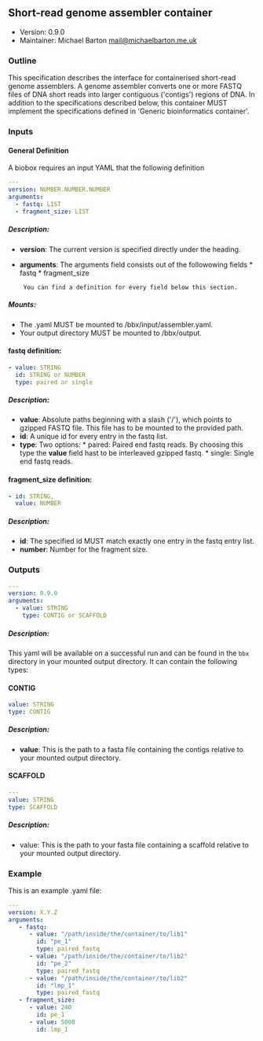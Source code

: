 ## Short-read genome assembler container

  * Version:    0.9.0
  * Maintainer: Michael Barton <mail@michaelbarton.me.uk>

### Outline

This specification describes the interface for containerised short-read genome
assemblers. A genome assembler converts one or more FASTQ files of DNA short
reads into larger contiguous ('contigs') regions of DNA. In addition to the
specifications described below, this container MUST implement the
specifications defined in 'Generic bioinformatics container'.

### Inputs

#### General Definition

A biobox requires an input YAML that the following definition 

```YAML
---
version: NUMBER.NUMBER.NUMBER
arguments:
  - fastq: LIST
  - fragment_size: LIST
```

##### Description:
* **version**: The current version is specified directly under the heading.
* **arguments**: The arguments field consists out of the followowing fields 
       * fastq
       * fragment_size
       
       You can find a definition for every field below this section.

##### Mounts:
 * The .yaml MUST be mounted to /bbx/input/assembler.yaml.
 * Your output directory MUST be mounted to /bbx/output.

#### fastq definition: 
```YAML
- value: STRING
  id: STRING or NUMBER
  type: paired or single
```

##### Description:
* **value**: Absolute paths beginning with a slash ('/'), which points to gzipped FASTQ file. This file has to be mounted to the provided path.
* **id**: A unique id for every entry in the fastq list.
* **type**: Two options:
      * paired: Paired end fastq reads. By choosing this type the **value** field hast to be interleaved gzipped fastq.
      * single: Single end fastq reads. 
      
#### fragment_size definition:
```YAML
- id: STRING,
  value: NUMBER
```

##### Description:
* **id**: The specified id MUST match exactly one entry in the fastq entry list.
* **number**: Number for the fragment size.

### Outputs
```YAML
---
version: 0.9.0
arguments:
  - value: STRING
    type: CONTIG or SCAFFOLD
```

##### Description:
This yaml will be available on a successful run and can be found in the `bbx` directory in your mounted output directory.
It can contain the following types: 

#### CONTIG

```YAML
value: STRING
type: CONTIG
```

##### Description:
* **value**: This is the path to a fasta file containing the contigs relative to your mounted output directory.

#### SCAFFOLD

```YAML
---
value: STRING
type: SCAFFOLD
```

##### Description:
* value: This is the path to your fasta file containing a scaffold relative to your mounted output directory.
 
### Example
This is an example .yaml file:

```YAML
---
version: X.Y.Z
arguments:
   - fastq:
      - value: "/path/inside/the/container/to/lib1"
        id: "pe_1"
        type: paired_fastq
      - value: "/path/inside/the/container/to/lib2"
        id: "pe_2"
        type: paired_fastq
      - value: "/path/inside/the/container/to/lib2"
        id: "lmp_1"
        type: paired_fastq
   - fragment_size:
      - value: 240
        id: pe_1
      - value: 5000
        id: lmp_1
```
